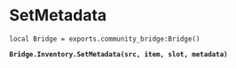 # SetMetadata



<pre class="language-lua"><code class="lang-lua">local Bridge = exports.community_bridge:Bridge()

<strong>Bridge.Inventory.SetMetadata(src, item, slot, metadata)
</strong>
</code></pre>
